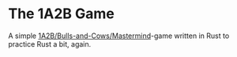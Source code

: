 # The 1A2B Game
A simple [1A2B/Bulls-and-Cows/Mastermind](https://en.wikipedia.org/wiki/Bulls_and_cows)-game written in Rust to practice Rust a bit, again.
